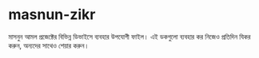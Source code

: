 # masnun-zikr
মাসনুন আমল প্রজেক্টের বিভিন্ন ডিভাইসে ব্যবহার উপযোগী ফাইল। এই ডকগুলো ব্যবহার কর নিজেও প্রতিদিন যিকর করুন, অন্যদের সাথেও শেয়ার করুন।
